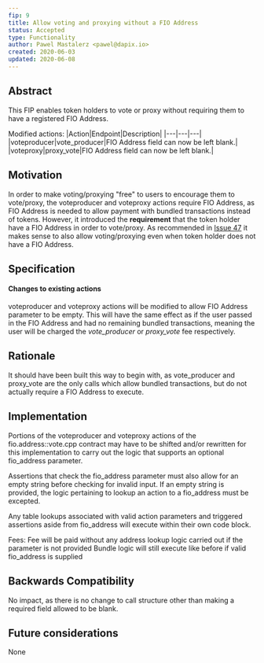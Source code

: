 ```yaml
---
fip: 9
title: Allow voting and proxying without a FIO Address
status: Accepted
type: Functionality
author: Pawel Mastalerz <pawel@dapix.io>
created: 2020-06-03
updated: 2020-06-08
---
```


## Abstract
This FIP enables token holders to vote or proxy without requiring them to have a registered FIO Address.

Modified actions:
|Action|Endpoint|Description|
|---|---|---|
|voteproducer|vote_producer|FIO Address field can now be left blank.|
|voteproxy|proxy_vote|FIO Address field can now be left blank.|

## Motivation
In order to make voting/proxying "free" to users to encourage them to vote/proxy, the voteproducer and voteproxy actions require FIO Address, as FIO Address is needed to allow payment with bundled transactions instead of tokens. However, it introduced the **requirement** that the token holder have a FIO Address in order to vote/proxy. As recommended in [Issue 47](https://github.com/fioprotocol/fio/issues/47) it makes sense to also allow voting/proxying even when token holder does not have a FIO Address.

## Specification
#### Changes to existing actions
voteproducer and voteproxy actions will be modified to allow FIO Address parameter to be empty. This will have the same effect as if the user passed in the FIO Address and had no remaining bundled transactions, meaning the user will be charged the *vote_producer* or *proxy_vote* fee respectively.

## Rationale
It should have been built this way to begin with, as vote_producer and proxy_vote are the only calls which allow bundled transactions, but do not actually require a FIO Address to execute.

## Implementation
Portions of the voteproducer and voteproxy actions of the fio.address::vote.cpp contract may have to be shifted and/or rewritten for this implementation to carry out the logic that supports an optional fio_address parameter.  

Assertions that check the fio_address parameter must also allow for an empty string before checking for invalid input.
If an empty string is provided, the logic pertaining to lookup an action to a fio_address must be excepted.

Any table lookups associated with valid action parameters and triggered assertions aside from fio_address will execute within their own code block.

Fees:
Fee will be paid without any address lookup logic carried out if the parameter is not provided
Bundle logic will still execute like before if valid fio_address is supplied

## Backwards Compatibility
No impact, as there is no change to call structure other than making a required field allowed to be blank.

## Future considerations
None
